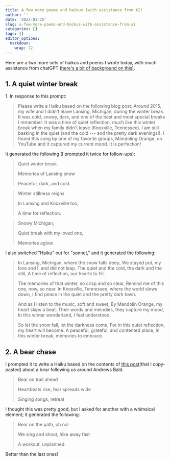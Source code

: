 ```yaml
---
title: A few more poems and haikus (with assistance from AI)
author: ''
date: '2023-01-25'
slug: a-few-more-poems-and-haikus-with-assistance-from-ai
categories: []
tags: []
editor_options: 
  markdown: 
    wrap: 72
---
```


Here are a two more sets of haikus and poems I wrote today, with much
assistance from chatGPT ([here's a bit of background on
this)](https://joshuamrosenberg.com/post/2023/01/25/three-haiku-with-help-from-ai/).

## 1. A quiet winter break

1\. In response to this prompt:

> Please write a Haiku based on the following blog post: Around 2015, my
> wife and I didn't leave Lansing, Michigan, during the winter break. It
> was cold, snowy, dark, and one of the best and most special breaks I
> remember. It was a time of quiet reflection, much like this winter
> break when my family didn't leave (Knoxville, Tennessee). I am still
> basking in the quiet (and the cold --- and the pretty dark evenings!).
> I found this song by one of my favorite groups, Mandoling Orange, on
> YouTube and it captured my current mood. It is perfection!

It generated the following (I prompted it twice for follow-ups):

> Quiet winter break
>
> Memories of Lansing snow
>
> Peaceful, dark, and cold.

> Winter stillness reigns
>
> In Lansing and Knoxville too,
>
> A time for reflection.

> Snowy Michigan,
>
> Quiet break with my loved one,
>
> Memories aglow.

I also switched "Haiku" out for "sonnet," and it generated the
following:

> In Lansing, Michigan, where the snow falls deep, We stayed put, my
> love and I, and did not leap. The quiet and the cold, the dark and the
> still, A time of reflection, our hearts to fill.
>
> The memories of that winter, so crisp and so clear, Remind me of this
> one, now, so near. In Knoxville, Tennessee, where the world slows
> down, I find peace in the quiet and the pretty dark town.
>
> And as I listen to the music, soft and sweet, By Mandolin Orange, my
> heart skips a beat. Their words and melodies, they capture my mood, In
> this winter wonderland, I feel understood.
>
> So let the snow fall, let the darkness come, For in this quiet
> reflection, my heart will become. A peaceful, grateful, and contented
> place, In this winter break, memories to embrace.

## 2. A bear chase

I prompted it to write a Haiku based on the contents of [this
post](https://joshuamrosenberg.com/post/2022/06/20/bear-chase/)(that I
copy-pasted) about a bear following us around Andrews Bald.

> Bear on trail ahead
>
> Heartbeats rise, fear spreads wide
>
> Singing songs, retreat

I thought this was pretty good, but I asked for another with a whimsical
element; it generated the following:

> Bear on the path, oh no!
>
> We sing and shout, hike away fast
>
> A workout, unplanned.

Better than the last ones!
